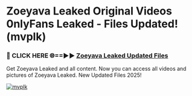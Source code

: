 # Zoeyava Leaked Original Videos 0nlyFans Leaked - Files Updated! (mvplk)

<h3>🔴 CLICK HERE 🌐==►► <a href="https://tinyurl.com/x26r9saj" rel="nofollow">Zoeyava Leaked Updated Files</a></h3>

Get Zoeyava Leaked and all content. Now you can access all videos and pictures of Zoeyava Leaked. New Updated Files 2025!

[![mvplk](https://i.imgur.com/LkgZPqh.gif)](https://tinyurl.com/x26r9saj)
